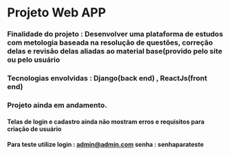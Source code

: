 # Projeto Web APP

### Finalidade do projeto : Desenvolver uma plataforma de estudos com metologia baseada na resolução de questões, correção delas e revisão delas aliadas ao material base(provido pelo site ou pelo usuário

### Tecnologias envolvidas : Django(back end) , ReactJs(front end)

### Projeto ainda em andamento.

#### Telas de login e cadastro ainda não mostram erros e requisitos para criação de usuário

#### Para teste utilize login : admin@admin.com senha : senhaparateste
